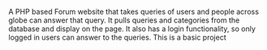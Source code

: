 A PHP based Forum website that takes queries of users and people across globe can answer that query.
It pulls queries and categories from the database and display on the page.
It also has a login functionality, so only logged in users can answer to the queries.
This is a basic project